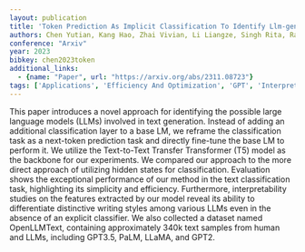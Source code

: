 ```yaml
---
layout: publication
title: 'Token Prediction As Implicit Classification To Identify Llm-generated Text'
authors: Chen Yutian, Kang Hao, Zhai Vivian, Li Liangze, Singh Rita, Raj Bhiksha
conference: "Arxiv"
year: 2023
bibkey: chen2023token
additional_links:
  - {name: "Paper", url: "https://arxiv.org/abs/2311.08723"}
tags: ['Applications', 'Efficiency And Optimization', 'GPT', 'Interpretability And Explainability', 'Language Modeling', 'Model Architecture', 'Pretraining Methods', 'Transformer']
---
```

This paper introduces a novel approach for identifying the possible large language models (LLMs) involved in text generation. Instead of adding an additional classification layer to a base LM, we reframe the classification task as a next-token prediction task and directly fine-tune the base LM to perform it. We utilize the Text-to-Text Transfer Transformer (T5) model as the backbone for our experiments. We compared our approach to the more direct approach of utilizing hidden states for classification. Evaluation shows the exceptional performance of our method in the text classification task, highlighting its simplicity and efficiency. Furthermore, interpretability studies on the features extracted by our model reveal its ability to differentiate distinctive writing styles among various LLMs even in the absence of an explicit classifier. We also collected a dataset named OpenLLMText, containing approximately 340k text samples from human and LLMs, including GPT3.5, PaLM, LLaMA, and GPT2.
